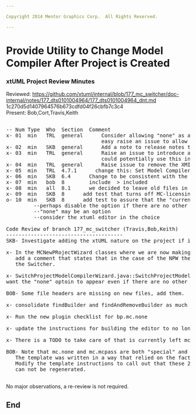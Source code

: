 ```yaml
---

Copyright 2014 Mentor Graphics Corp.  All Rights Reserved.

---
```


# Provide Utility to Change Model Compiler After Project is Created
### xtUML Project Review Minutes

Reviewed:  https://github.com/xtuml/internal/blob/177_mc_switcher/doc-internal/notes/177_dts0101004964/177_dts0101004964_dnt.md
           1c270d5d1407964576b673cdfd04f26cbfb7c3c4  
Present:  Bob,Cort,Travis,Keith

<pre>

-- Num Type  Who  Section  Comment
x- 01  min   TRL  general      Consider allowing "none" as an option in the utility.  If it is not 
                               easy raise an issue to allow the user to select "none" otherwise do it.
x- 02  min   SKB  general      Add a note to release notes that tells user they must use this utility if using mc3020
x- 03  min   TRL  general      Raise an issue to introduce a MC-Java plugin (like our other MC plugins).  We
                               could potentially use this in our builds.
x- 04  min   TRL  general      Raise issue to remove the XMI plugin, or fix it.
x- 05  min   TRL  4.7.1      change this: Set Model Compiler
x- 06  min   SKB  6.4      Change to be consistent with the name change specified for 4.7.1
x- 07  min   bob  8        include  > included 
x- 08  min   all  8.1      we decided to leave old files in the .externalToolBuilders folder.  Add this info to the note
x- 09  min   SKB  8      add test that turns off MC-licensing and make sure that, that one doesn't show
o- 10  min   SKB  8      add test to assure that the "current" MC does not show up in the list:
         --perhaps disable the option if there are no other choices, or maybe allow the current MC to still be listed
         --"none" may be an option
         --consider the xtuml editor in the choice

Code Review of branch 177_mc_switcher (Travis,Bob,Keith)
--------------------------------------
SKB- Investigate adding the xtUML nature on the project if it is not already present when the switcher is run.
   
x- In the MCNewPRojectWizard classes where we are now making a call to "removeAllMCNatures" we should 
   add a comment that states that in the case of the NPW there will be no natures to remove the code is for 
   the Switcher.

x- SwitchProjectModelCompilerWizard.java::SwitchProjectModelCompilerWizard() - Account for the introduction of "none" as an option.  In the Editor we want "none" to be selected and no menu selection to appear, in the switched we 
want the "none" optoin to appear even if there are no other options.  To do this, remove the else if and change the "if (mcis.length > 1)" to always show the page (example: if (mcis.length >= 1))

BOB- Some file headers are missing on new files, add them.

x- consolidate findBuilder and findAndRemoveBuilder as much as possible

x- Run the new plugin checklist for bp.mc.none

x- update the instructions for building the editor to no longer leave the binary MC

x- There is a TODO to take care of that is currently left mc.none

BOB- Note that mc.none and mc.mcpass are both "special" and can't be blindly regenerted.
   The template was written in a way that relied on the fact that they could be recreated.
   Modify the template instructions to call out that these 2 have been "special cased" and 
   can not be regenerated.
   
</pre>
   
No major observations, a re-review is not required.


End
---
